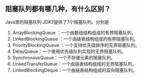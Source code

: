 ##  阻塞队列都有哪几种，有什么区别？
 Java里的阻塞队列
JDK7提供了7个阻塞队列。分别是

1. ArrayBlockingQueue ：一个由数组结构组成的有界阻塞队列。
1. LinkedBlockingQueue ：一个由链表结构组成的有界阻塞队列。
1. PriorityBlockingQueue ：一个支持优先级排序的无界阻塞队列。
1. DelayQueue：一个使用优先级队列实现的无界阻塞队列。
1. SynchronousQueue：一个不存储元素的阻塞队列。
1. LinkedTransferQueue：一个由链表结构组成的无界阻塞队列。
1. LinkedBlockingDeque：一个由链表结构组成的双向阻塞队列。
